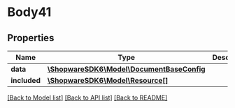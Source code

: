 # Body41

## Properties
Name | Type | Description | Notes
------------ | ------------- | ------------- | -------------
**data** | [**\ShopwareSDK6\Model\DocumentBaseConfig**](DocumentBaseConfig.md) |  | [optional] 
**included** | [**\ShopwareSDK6\Model\Resource[]**](Resource.md) |  | [optional] 

[[Back to Model list]](../../README.md#documentation-for-models) [[Back to API list]](../../README.md#documentation-for-api-endpoints) [[Back to README]](../../README.md)

